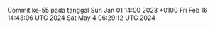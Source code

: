 Commit ke-55 pada tanggal Sun Jan 01 14:00 2023 +0100
Fri Feb 16 14:43:06 UTC 2024
Sat May  4 06:29:12 UTC 2024
